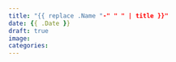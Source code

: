 ```yaml
---
title: "{{ replace .Name "-" " " | title }}"
date: {{ .Date }}
draft: true
image:
categories:
---
```


